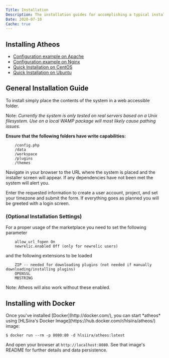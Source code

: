 ```yaml
---
Title: Installation
Description: The installation guides for accomplishing a typical install of the Atheos IDE
Date: 2020-07-10
Cache: true
---
```

<section>
	<h1>Installing Atheos</h1>
	<ul>
		<li><a href="/docs/installation/apache2">Configuration example on Apache</a></li>
		<li><a href="/docs/installation/nginx">Configuration example on Nginx</a></li>
		<li><a href="/docs/installation/centos">Quick Installation on CentOS</a></li>
		<li><a href="/docs/installation/ubuntu">Quick Installation on Ubuntu</a></li>
	</ul>
</section>
<section>
	<h2>General Installation Guide</h2>
	<p>To install simply place the contents of the system in a web accessible folder.</p>
	<p>Note: <em>Currently the system is only tested on real servers based on a Unix filesystem.</em> <em>Use on a local WAMP package will most likely cause pathing issues.</em></p>
	<p><strong>Ensure that the following folders have write capabilities:</strong></p> <pre><code>    /config.php
    /data
    /workspace
    /plugins
    /themes
</code></pre>
	<p>Navigate in your browser to the URL where the system is placed and the installer screen will appear. If any dependencies have not been met the system will alert you.</p>
	<p>Enter the requested information to create a user account, project, and set your timezone and submit the form. If everything goes as planned you will be greeted with a login screen.</p>
	<h3>(Optional Installation Settings)</h3>
	<p>For a proper usage of the marketplace you need to set the following parameter</p>
	<pre><code>    allow_url_fopen On
    newrelic.enabled Off (only for newrelic users)
</code></pre>
	<p>and the following extensions to be loaded</p> <pre><code>    ZIP -- needed for downloading plugins (not needed if manually downloading/installing plugins)
    OPENSSL
    MBSTRING
</code></pre>
	<p>Note: Atheos will also work without these enabled.</p>
</section>
<section>
	<h2>Installing with Docker</h2>
	<p>Once you've installed [Docker](http://docker.com/), you can start *atheos* using [HLSiira's Docker Image](https://hub.docker.com/r/hlsiira/atheos/) image: </p>
	<pre><code>$ docker run --rm -p 8080:80 -d hlsiira/atheos:latest</code></pre>
	<p>And open your browser at <code>http://localhost:8080</code>. See that image's README for further details and data persistence.</p>
</section>